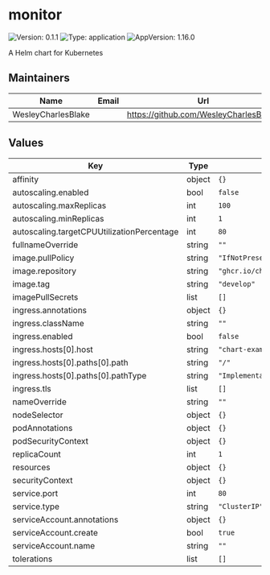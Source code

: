 # monitor

![Version: 0.1.1](https://img.shields.io/badge/Version-0.1.1-informational?style=flat-square) ![Type: application](https://img.shields.io/badge/Type-application-informational?style=flat-square) ![AppVersion: 1.16.0](https://img.shields.io/badge/AppVersion-1.16.0-informational?style=flat-square)

A Helm chart for Kubernetes

## Maintainers

| Name               | Email | Url                                      |
|--------------------|-------|------------------------------------------|
| WesleyCharlesBlake |       | <https://github.com/WesleyCharlesBlake/> |

## Values

| Key                                        | Type   | Default                               | Description |
|--------------------------------------------|--------|---------------------------------------|-------------|
| affinity                                   | object | `{}`                                  |             |
| autoscaling.enabled                        | bool   | `false`                               |             |
| autoscaling.maxReplicas                    | int    | `100`                                 |             |
| autoscaling.minReplicas                    | int    | `1`                                   |             |
| autoscaling.targetCPUUtilizationPercentage | int    | `80`                                  |             |
| fullnameOverride                           | string | `""`                                  |             |
| image.pullPolicy                           | string | `"IfNotPresent"`                      |             |
| image.repository                           | string | `"ghcr.io/chronicleprotocol/monitor"` |             |
| image.tag                                  | string | `"develop"`                           |             |
| imagePullSecrets                           | list   | `[]`                                  |             |
| ingress.annotations                        | object | `{}`                                  |             |
| ingress.className                          | string | `""`                                  |             |
| ingress.enabled                            | bool   | `false`                               |             |
| ingress.hosts[0].host                      | string | `"chart-example.local"`               |             |
| ingress.hosts[0].paths[0].path             | string | `"/"`                                 |             |
| ingress.hosts[0].paths[0].pathType         | string | `"ImplementationSpecific"`            |             |
| ingress.tls                                | list   | `[]`                                  |             |
| nameOverride                               | string | `""`                                  |             |
| nodeSelector                               | object | `{}`                                  |             |
| podAnnotations                             | object | `{}`                                  |             |
| podSecurityContext                         | object | `{}`                                  |             |
| replicaCount                               | int    | `1`                                   |             |
| resources                                  | object | `{}`                                  |             |
| securityContext                            | object | `{}`                                  |             |
| service.port                               | int    | `80`                                  |             |
| service.type                               | string | `"ClusterIP"`                         |             |
| serviceAccount.annotations                 | object | `{}`                                  |             |
| serviceAccount.create                      | bool   | `true`                                |             |
| serviceAccount.name                        | string | `""`                                  |             |
| tolerations                                | list   | `[]`                                  |             |

